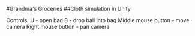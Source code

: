 #Grandma's Groceries
##Cloth simulation in Unity

Controls:
U - open bag
B - drop ball into bag
Middle mouse button - move camera
Right mouse button - pan camera
